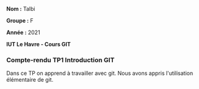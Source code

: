 **Nom :** Talbi

**Groupe :** F

**Année :** 2021

**IUT Le Havre - Cours GIT**

### Compte-rendu TP1 Introduction GIT

Dans ce TP on apprend à travailler avec git.
Nous avons appris l'utilisation élémentaire de git.
